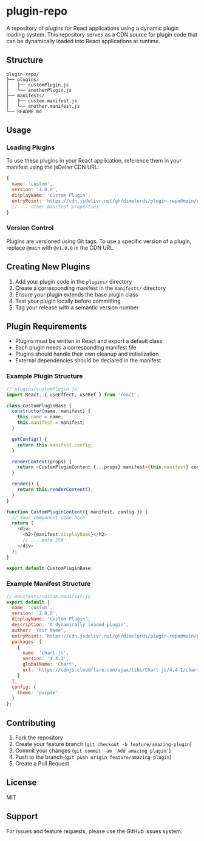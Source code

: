 # plugin-repo

A repository of plugins for React applications using a dynamic plugin loading system. This repository serves as a CDN source for plugin code that can be dynamically loaded into React applications at runtime.

## Structure

```
plugin-repo/
├── plugins/
│   ├── customPlugin.js
│   └── anotherPlugin.js
├── manifests/
│   ├── custom.manifest.js
│   └── another.manifest.js
└── README.md
```

## Usage

### Loading Plugins

To use these plugins in your React application, reference them in your manifest using the jsDelivr CDN URL:

```javascript
{
  name: 'custom',
  version: '1.0.0',
  displayName: 'Custom Plugin',
  entryPoint: 'https://cdn.jsdelivr.net/gh/dimelords/plugin-repo@main/plugins/customPlugin.js',
  // ... other manifest properties
}
```

### Version Control

Plugins are versioned using Git tags. To use a specific version of a plugin, replace `@main` with `@v1.0.0` in the CDN URL.

## Creating New Plugins

1. Add your plugin code in the `plugins/` directory
2. Create a corresponding manifest in the `manifests/` directory
3. Ensure your plugin extends the base plugin class
4. Test your plugin locally before committing
5. Tag your release with a semantic version number

## Plugin Requirements

- Plugins must be written in React and export a default class
- Each plugin needs a corresponding manifest file
- Plugins should handle their own cleanup and initialization
- External dependencies should be declared in the manifest

### Example Plugin Structure

```javascript
// plugins/customPlugin.js
import React, { useEffect, useRef } from 'react';

class CustomPluginBase {
  constructor(name, manifest) {
    this.name = name;
    this.manifest = manifest;
  }

  getConfig() {
    return this.manifest.config;
  }

  renderContent(props) {
    return <CustomPluginContent {...props} manifest={this.manifest} config={this.getConfig()} />;
  }

  render() {
    return this.renderContent();
  }
}

function CustomPluginContent({ manifest, config }) {
  // Your component code here
  return (
    <div>
      <h2>{manifest.displayName}</h2>
      // ... more JSX
    </div>
  );
}

export default CustomPluginBase;
```

### Example Manifest Structure

```javascript
// manifests/custom.manifest.js
export default {
  name: 'custom',
  version: '1.0.0',
  displayName: 'Custom Plugin',
  description: 'A dynamically loaded plugin',
  author: 'Your Name',
  entryPoint: 'https://cdn.jsdelivr.net/gh/dimelords/plugin-repo@main/plugins/customPlugin.js',
  packages: [
    {
      name: 'chart.js',
      version: '4.4.1',
      globalName: 'Chart',
      url: 'https://cdnjs.cloudflare.com/ajax/libs/Chart.js/4.4.1/chart.umd.min.js'
    }
  ],
  config: {
    theme: 'purple'
  }
};
```

## Contributing

1. Fork the repository
2. Create your feature branch (`git checkout -b feature/amazing-plugin`)
3. Commit your changes (`git commit -am 'Add amazing plugin'`)
4. Push to the branch (`git push origin feature/amazing-plugin`)
5. Create a Pull Request

## License

MIT

## Support

For issues and feature requests, please use the GitHub issues system.
